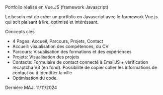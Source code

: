 Portfolio réalisé en Vue.JS (framework Javascript)

Le besoin est de créer un portfolio en Javascript avec le framework Vue.js qui soit plaisant à lire, optimisé et intéréssant.

Concepts clés
- 4 Pages: Accueil, Parcours, Projets, Contact
- Accueil: visualisation des compétences, du CV
- Parcours: Visualisation des formations et des expériences
- Projets: Visualisation des projets
- Contacts: Formulaire de contact connecté à EmailJS + vérification recaptcha V3 (en fond). Possibilité de copier coller les informations de contact ou d'identifier la ville
- Optimisation du code.

Dernière MAJ: 11/11/2024
